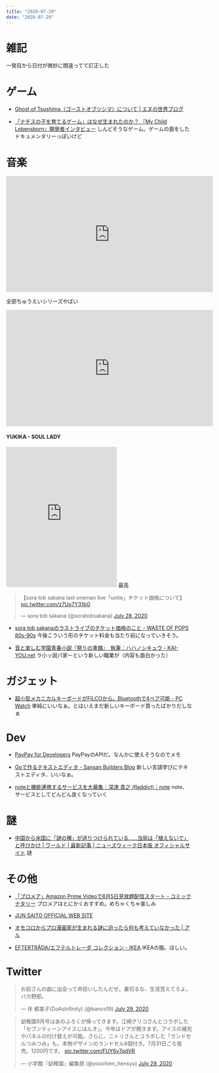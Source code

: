 ```yaml
---
title: "2020-07-29"
date: "2020-07-29"
---
```



雑記
==========================

一発目から日付が微妙に間違ってて訂正した



ゲーム
==========================

+ [Ghost of Tsushima（ゴーストオブツシマ）について \| エヌの世界ブログ](http://blog.kacchell-tsushima.net/?eid=308#gsc.tab=0)

+ [「ナチスの子を育てるゲーム」はなぜ生まれたのか？ 『My Child Lebensborn』開発者インタビュー](https://news.denfaminicogamer.jp/interview/190116a)
    しんどそうなゲーム。ゲームの面をしたドキュメンタリーっぽいけど



音楽
==========================

<p class="youtube"><iframe width="560" height="315" src="https://www.youtube.com/embed/UODCvKdp4E8" frameborder="0" allow="accelerometer; autoplay; encrypted-media; gyroscope; picture-in-picture" allowfullscreen></iframe></p>
全部ちゅうえいシリーズやばい

<p class="youtube"><iframe width="560" height="315" src="https://www.youtube.com/embed/mpOj4fI9X2Y" frameborder="0" allow="accelerometer; autoplay; encrypted-media; gyroscope; picture-in-picture" allowfullscreen></iframe></p>

#### YUKIKA - SOUL LADY
<iframe src="https://open.spotify.com/embed/album/16yrp3d9pCJgQK2RMBTtd1" width="300" height="380" frameborder="0" allowtransparency="true" allow="encrypted-media"></iframe>
最高

<blockquote class="twitter-tweet"><p lang="ja" dir="ltr">【sora tob sakana last oneman live「untie」チケット価格について】 <a href="https://t.co/z7Uo7Y31bG">pic.twitter.com/z7Uo7Y31bG</a></p>&mdash; sora tob sakana (@soratobsakana) <a href="https://twitter.com/soratobsakana/status/1288066923117379585?ref_src=twsrc%5Etfw">July 28, 2020</a></blockquote> <script async src="https://platform.twitter.com/widgets.js" charset="utf-8"></script>

+ [sora tob sakanaのラストライブのチケット価格のこと - WASTE OF POPS 80s-90s](https://www.wasteofpops.com/entry/2020/07/29/000000)
    今後こういう形のチケット料金も当たり前になっていきそう。

+ [音と楽しむ学園青春小説『祭りの準備』　執筆：ハハノシキュウ - KAI-YOU.net](https://kai-you.net/article/76388)
    ラ小ッ説パ家ーという新しい職業が（内容も面白かった）



ガジェット
==========================

+ [超小型メカニカルキーボードがFILCOから。Bluetoothで4ペア可能  - PC Watch](https://pc.watch.impress.co.jp/docs/news/1267697.html)
    単純にいいなぁ。とはいえまだ新しいキーボード買ったばかりだしなぁ



Dev
==========================
+ [PayPay for Developers](https://developer.paypay.ne.jp)
    PayPayのAPIだ。なんかに使えそうなのでメモ

+ [Goで作るテキストエディタ - Sansan Builders Blog](https://buildersbox.corp-sansan.com/entry/2020/07/29/113000)
    新しい言語学びにテキストエディタ、いいなぁ。

+ [noteと機能連携するサービスを大募集｜深津 貴之 (fladdict)｜note](https://note.com/fladdict/n/n2832751823ef)
    note、サービスとしてどんどん良くなっていく



謎
==========================
+ [中国から米国に「謎の種」が送りつけられている......当局は「植えないで」と呼びかけ | ワールド | 最新記事 | ニューズウィーク日本版 オフィシャルサイト](https://www.newsweekjapan.jp/stories/world/2020/07/post-94065.php)
    謎



その他
==========================

+ [「プロメア」Amazon Prime Videoで8月5日見放題配信スタート - コミックナタリー](https://natalie.mu/comic/news/389496)
   プロメアはとにかくおすすめ。めちゃくちゃ楽しみ

+ [JUN SAITO OFFICIAL WEB SITE](https://junsaitomusic.com)

+ [オモコロからプロ漫画家が生まれる謎に迫ったら何も考えていなかった \| アル](https://alu.jp/article/57rWaBFyLyHhLORivsFo)

+ [EFTERTRÄDA/エフテルトレーダ コレクション - IKEA](https://www.ikea.com/jp/ja/news/eftertrada-collection-pub48c7dee0)
  IKEAの服。ほしい。


Twitter
==========================
<blockquote class="twitter-tweet"><p lang="ja" dir="ltr">お前さんの曲に出会って命拾いしたんだぜ。裏切るな、生涯覚えてろよ。<br>バカ野郎。</p>&mdash; 伴 都美子(DoAsInfinity) (@banco19) <a href="https://twitter.com/banco19/status/1288470263697309697?ref_src=twsrc%5Etfw">July 29, 2020</a></blockquote> <script async src="https://platform.twitter.com/widgets.js" charset="utf-8"></script>

<blockquote class="twitter-tweet"><p lang="ja" dir="ltr">幼稚園9月号はあのふろくが帰ってきます。江崎グリコさんとコラボした「セブンティーンアイスじはんき」。今年はドアが開きます。アイスの補充やパネルの付け替えが可能。さらに、ニトリさんとコラボした「ランドセルつみつみ」も。本物デザインのランドセル8個付き。7月31日ごろ発売。1200円です。 <a href="https://t.co/FUY6v7qdVR">pic.twitter.com/FUY6v7qdVR</a></p>&mdash; 小学館『幼稚園』編集部 (@youchien_hensyu) <a href="https://twitter.com/youchien_hensyu/status/1288362917134397440?ref_src=twsrc%5Etfw">July 29, 2020</a></blockquote> <script async src="https://platform.twitter.com/widgets.js" charset="utf-8"></script>


